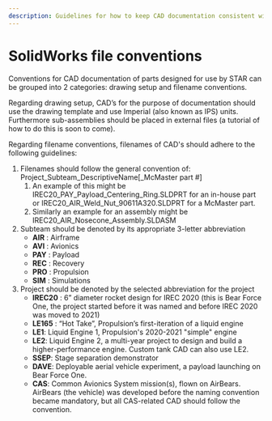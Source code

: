 ```yaml
---
description: Guidelines for how to keep CAD documentation consistent within STAR
---
```


# SolidWorks file conventions

Conventions for CAD documentation of parts designed for use by STAR can be grouped into 2 categories: drawing setup and filename conventions.

Regarding drawing setup, CAD’s for the purpose of documentation should use the drawing template and use Imperial \(also known as IPS\) units. Furthermore sub-assemblies should be placed in external files \(a tutorial of how to do this is soon to come\).

Regarding filename conventions, filenames of CAD's should adhere to the following guidelines:

1. Filenames should follow the general convention of: Project\_Subteam\_DescriptiveName\[\_McMaster part \#\]
   1. An example of this might be IREC20\_PAY\_Payload\_Centering\_Ring.SLDPRT for an in-house part or IREC20\_AIR\_Weld\_Nut\_90611A320.SLDPRT for a McMaster part.
   2. Similarly an example for an assembly might be IREC20\_AIR\_Nosecone\_Assembly.SLDASM
2. Subteam should be denoted by its appropriate 3-letter abbreviation
   * **AIR** : Airframe
   * **AVI** : Avionics
   * **PAY** : Payload
   * **REC** : Recovery
   * **PRO** : Propulsion
   * **SIM** : Simulations
3. Project should be denoted by the selected abbreviation for the project
   * **IREC20** : 6” diameter rocket design for IREC 2020 \(this is Bear Force One, the project started before it was named and before IREC 2020 was moved to 2021\)
   * **LE165** : “Hot Take”, Propulsion’s first-iteration of a liquid engine
   * **LE1**: Liquid Engine 1, Propulsion's 2020-2021 "simple" engine
   * **LE2**: Liquid Engine 2, a multi-year project to design and build a higher-performance engine. Custom tank CAD can also use LE2.
   * **SSEP**: Stage separation demonstrator
   * **DAVE**: Deployable aerial vehicle experiment, a payload launching on Bear Force One.
   * **CAS**: Common Avionics System mission\(s\), flown on AirBears. AirBears \(the vehicle\) was developed before the naming convention became mandatory, but all CAS-related CAD should follow the convention.

